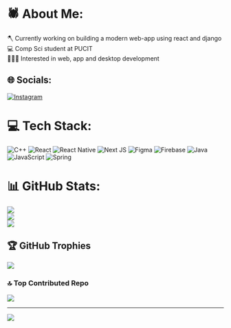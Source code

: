 # 🕷️ About Me:
🪓 Currently working on building a modern web-app using react and django<br>💻 Comp Sci student at PUCIT<br>🧘🏻‍♂️ Interested in web, app and desktop development


## 🌐 Socials:
[![Instagram](https://img.shields.io/badge/Instagram-%23E4405F.svg?logo=Instagram&logoColor=white)](https://instagram.com/harissnaeem) 

# 💻 Tech Stack:
![C++](https://img.shields.io/badge/c++-%2300599C.svg?style=for-the-badge&logo=c%2B%2B&logoColor=white) ![React](https://img.shields.io/badge/react-%2320232a.svg?style=for-the-badge&logo=react&logoColor=%2361DAFB) ![React Native](https://img.shields.io/badge/react_native-%2320232a.svg?style=for-the-badge&logo=react&logoColor=%2361DAFB) ![Next JS](https://img.shields.io/badge/Next-black?style=for-the-badge&logo=next.js&logoColor=white) ![Figma](https://img.shields.io/badge/figma-%23F24E1E.svg?style=for-the-badge&logo=figma&logoColor=white) ![Firebase](https://img.shields.io/badge/firebase-%23039BE5.svg?style=for-the-badge&logo=firebase) ![Java](https://img.shields.io/badge/java-%23ED8B00.svg?style=for-the-badge&logo=openjdk&logoColor=white) ![JavaScript](https://img.shields.io/badge/javascript-%23323330.svg?style=for-the-badge&logo=javascript&logoColor=%23F7DF1E) ![Spring](https://img.shields.io/badge/spring-%236DB33F.svg?style=for-the-badge&logo=spring&logoColor=white)
# 📊 GitHub Stats:
![](https://github-readme-stats.vercel.app/api?username=predat-r&theme=ocean_dark&hide_border=false&include_all_commits=false&count_private=true)<br/>
![](https://github-readme-streak-stats.herokuapp.com/?user=predat-r&theme=ocean_dark&hide_border=false)<br/>
![](https://github-readme-stats.vercel.app/api/top-langs/?username=predat-r&theme=ocean_dark&hide_border=false&include_all_commits=false&count_private=true&layout=compact)

## 🏆 GitHub Trophies
![](https://github-profile-trophy.vercel.app/?username=predat-r&theme=buefy&no-frame=false&no-bg=true&margin-w=4)

### 🔝 Top Contributed Repo
![](https://github-contributor-stats.vercel.app/api?username=predat-r&limit=5&theme=dark&combine_all_yearly_contributions=true)

---
[![](https://visitcount.itsvg.in/api?id=predat-r&icon=0&color=0)](https://visitcount.itsvg.in)

<!-- Proudly created with GPRM ( https://gprm.itsvg.in ) -->
